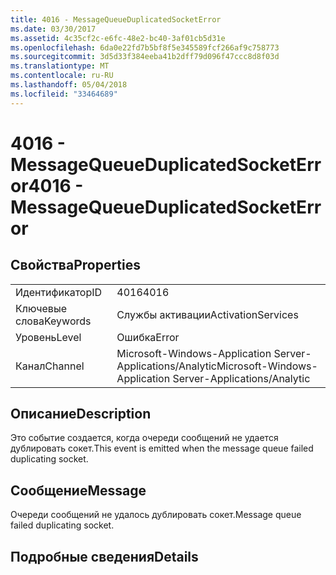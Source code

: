 ```yaml
---
title: 4016 - MessageQueueDuplicatedSocketError
ms.date: 03/30/2017
ms.assetid: 4c35cf2c-e6fc-48e2-bc40-3af01cb5d31e
ms.openlocfilehash: 6da0e22fd7b5bf8f5e345589fcf266af9c758773
ms.sourcegitcommit: 3d5d33f384eeba41b2dff79d096f47ccc8d8f03d
ms.translationtype: MT
ms.contentlocale: ru-RU
ms.lasthandoff: 05/04/2018
ms.locfileid: "33464689"
---
```

# <a name="4016---messagequeueduplicatedsocketerror"></a><span data-ttu-id="81e5d-102">4016 - MessageQueueDuplicatedSocketError</span><span class="sxs-lookup"><span data-stu-id="81e5d-102">4016 - MessageQueueDuplicatedSocketError</span></span>
## <a name="properties"></a><span data-ttu-id="81e5d-103">Свойства</span><span class="sxs-lookup"><span data-stu-id="81e5d-103">Properties</span></span>  
  
|||  
|-|-|  
|<span data-ttu-id="81e5d-104">Идентификатор</span><span class="sxs-lookup"><span data-stu-id="81e5d-104">ID</span></span>|<span data-ttu-id="81e5d-105">4016</span><span class="sxs-lookup"><span data-stu-id="81e5d-105">4016</span></span>|  
|<span data-ttu-id="81e5d-106">Ключевые слова</span><span class="sxs-lookup"><span data-stu-id="81e5d-106">Keywords</span></span>|<span data-ttu-id="81e5d-107">Службы активации</span><span class="sxs-lookup"><span data-stu-id="81e5d-107">ActivationServices</span></span>|  
|<span data-ttu-id="81e5d-108">Уровень</span><span class="sxs-lookup"><span data-stu-id="81e5d-108">Level</span></span>|<span data-ttu-id="81e5d-109">Ошибка</span><span class="sxs-lookup"><span data-stu-id="81e5d-109">Error</span></span>|  
|<span data-ttu-id="81e5d-110">Канал</span><span class="sxs-lookup"><span data-stu-id="81e5d-110">Channel</span></span>|<span data-ttu-id="81e5d-111">Microsoft-Windows-Application Server-Applications/Analytic</span><span class="sxs-lookup"><span data-stu-id="81e5d-111">Microsoft-Windows-Application Server-Applications/Analytic</span></span>|  
  
## <a name="description"></a><span data-ttu-id="81e5d-112">Описание</span><span class="sxs-lookup"><span data-stu-id="81e5d-112">Description</span></span>  
 <span data-ttu-id="81e5d-113">Это событие создается, когда очереди сообщений не удается дублировать сокет.</span><span class="sxs-lookup"><span data-stu-id="81e5d-113">This event is emitted when the message queue failed duplicating socket.</span></span>  
  
## <a name="message"></a><span data-ttu-id="81e5d-114">Сообщение</span><span class="sxs-lookup"><span data-stu-id="81e5d-114">Message</span></span>  
 <span data-ttu-id="81e5d-115">Очереди сообщений не удалось дублировать сокет.</span><span class="sxs-lookup"><span data-stu-id="81e5d-115">Message queue failed duplicating socket.</span></span>  
  
## <a name="details"></a><span data-ttu-id="81e5d-116">Подробные сведения</span><span class="sxs-lookup"><span data-stu-id="81e5d-116">Details</span></span>

